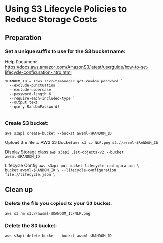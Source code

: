 # Using S3 Lifecycle Policies to Reduce Storage Costs
## Preparation
### Set a unique suffix to use for the S3 bucket name:

Help Document:  https://docs.aws.amazon.com/AmazonS3/latest/userguide/how-to-set-lifecycle-configuration-intro.html

```
$RANDOM_ID = (aws secretsmanager get-random-password `
  --exclude-punctuation `
  --exclude-uppercase `
  --password-length 6 `
  --require-each-included-type `
  --output text `
  --query RandomPassword)


```

### Create S3 bucket:

`aws s3api create-bucket --bucket awsml-$RANDOM_ID`

Upload the file to AWS S3 Bucket
`aws s3 cp NLP.png s3://awsml-$RANDOM_ID `

Display Storage class
`aws s3api list-objects-v2 --bucket awsml-$RANDOM_ID `

Lifecycle Config
`aws s3api put-bucket-lifecycle-configuration \
    --bucket awsml-$RANDOM_ID \
    --lifecycle-configuration  file://lifecycle.json \
    `

## Clean up 
### Delete the file you copied to your S3 bucket:

`aws s3 rm s3://awsml-$RANDOM_ID/NLP.png`

### Delete the S3 bucket:

`aws s3api delete-bucket --bucket awsml-$RANDOM_ID `

